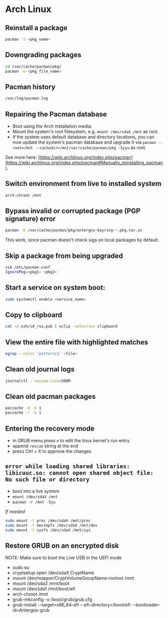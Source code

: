 # Arch Linux

## Reinstall a package
```sh
pacman -S <pkg_name>
```

## Downgrading packages
```sh
cd /var/cache/pacman/pkg/
pacman -U <pkg_file_name>
```

## Pacman history
```sh
/var/log/pacman.log
```

## Repairing the Pacman database

- Boot using the Arch installation media.
- Mount the system's root filesystem, e.g. `mount /dev/sdaX /mnt` as root.
- If the system uses default database and directory locations, you can now update the system's pacman database and upgrade it via `pacman --root=/mnt --cachedir=/mnt/var/cache/pacman/pkg -Syyu` as root.

See more here: [https://wiki.archlinux.org/index.php/pacman](https://wiki.archlinux.org/index.php/pacman#Manually_reinstalling_pacman).

## Switch environment from live to installed system
```sh
arch-chroot /mnt
```

## Bypass invalid or corrupted package (PGP signature) error

```sh
pacman -U /var/cache/pacman/pkg/antergos-keyring-*.pkg.tar.xz
```

This work, since pacman doesn’t check sigs on local packages by default. 

## Skip a package from being upgraded
```sh
vim /etc/pacman.conf
IgnorePkg=<pkg1> <pkg2>
```

## Start a service on system boot:
```sh
sudo systemctl enable <service_name>
```

## Copy to clipboard
```sh
cat ~/.ssh/id_rsa.pub | xclip -selection clipboard 
```

## View the entire file with highlighted matches
```sh
egrep --color 'pattern|$' <file>
```

## Clean old journal logs
```sh
journalctl --vacuum-size=500M
```

## Clean old pacman packages
```sh
paccache -d -k 1
paccache -r -k 1
```

## Entering the recovery mode

- in GRUB menu press `e` to edit the linux kernel's run entry
- append `rescue` string at the end 
- press Ctrl + X to approve the changes

## `error while loading shared libraries: libicuuc.so: cannot open shared object file: No such file or directory`

- boot into a live system
- `mount /dev/sdaX /mnt`
- `pacman -r /mnt -Syu`

_If needed_

```sh
sudo mount -t proc /dev/sdaX /mnt/proc
sudo mount -t devtmpfs /dev/sdaX /mnt/dev
sudo mount -t sysfs /dev/sdaX /mnt/sys
```

## Restore GRUB on an encrypted disk

NOTE: Make sure to boot the Live USB in the UEFI mode

- sudo su
- cryptsetup open /dev/sdaX CryptName
- mount /dev/mapper/CryptVolumeGroupName-rootvol /mnt
- mount /dev/sda2 /mnt/boot
- mount /dev/sda1 /mnt/boot/efi
- arch-chroot /mnt
- grub-mkconfig -o /boot/grub/grub.cfg
- grub-install --target=x86_64-efi --efi-directory=/boot/efi --bootloader-id=Antergos-grub
